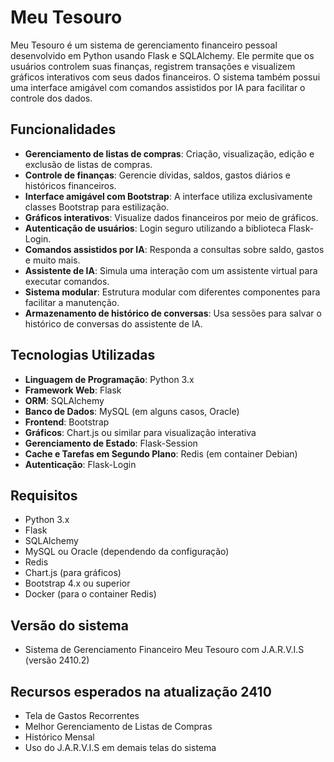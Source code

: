 # Meu Tesouro

Meu Tesouro é um sistema de gerenciamento financeiro pessoal desenvolvido em Python usando Flask e SQLAlchemy. Ele permite que os usuários controlem suas finanças, registrem transações e visualizem gráficos interativos com seus dados financeiros. O sistema também possui uma interface amigável com comandos assistidos por IA para facilitar o controle dos dados.

## Funcionalidades

- **Gerenciamento de listas de compras**: Criação, visualização, edição e exclusão de listas de compras.
- **Controle de finanças**: Gerencie dívidas, saldos, gastos diários e históricos financeiros.
- **Interface amigável com Bootstrap**: A interface utiliza exclusivamente classes Bootstrap para estilização.
- **Gráficos interativos**: Visualize dados financeiros por meio de gráficos.
- **Autenticação de usuários**: Login seguro utilizando a biblioteca Flask-Login.
- **Comandos assistidos por IA**: Responda a consultas sobre saldo, gastos e muito mais.
- **Assistente de IA**: Simula uma interação com um assistente virtual para executar comandos.
- **Sistema modular**: Estrutura modular com diferentes componentes para facilitar a manutenção.
- **Armazenamento de histórico de conversas**: Usa sessões para salvar o histórico de conversas do assistente de IA.

## Tecnologias Utilizadas

- **Linguagem de Programação**: Python 3.x
- **Framework Web**: Flask
- **ORM**: SQLAlchemy
- **Banco de Dados**: MySQL (em alguns casos, Oracle)
- **Frontend**: Bootstrap
- **Gráficos**: Chart.js ou similar para visualização interativa
- **Gerenciamento de Estado**: Flask-Session
- **Cache e Tarefas em Segundo Plano**: Redis (em container Debian)
- **Autenticação**: Flask-Login

## Requisitos

- Python 3.x
- Flask
- SQLAlchemy
- MySQL ou Oracle (dependendo da configuração)
- Redis
- Chart.js (para gráficos)
- Bootstrap 4.x ou superior
- Docker (para o container Redis)

## Versão do sistema
- Sistema de Gerenciamento Financeiro Meu Tesouro com J.A.R.V.I.S (versão 2410.2)

## Recursos esperados na atualização 2410

- Tela de Gastos Recorrentes
- Melhor Gerenciamento de Listas de Compras
- Histórico Mensal
- Uso do J.A.R.V.I.S em demais telas do sistema

